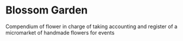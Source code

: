 # Blossom Garden
Compendium of flower in charge of taking accounting and register of a micromarket of handmade flowers for events
